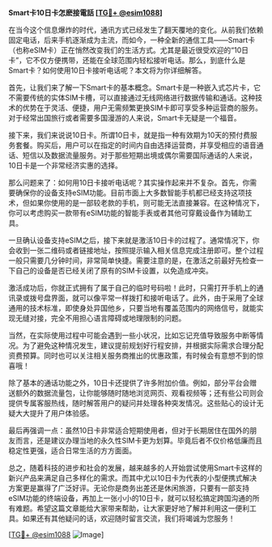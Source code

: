 **Smart卡10日卡怎麽接電話 [[TG💪+ @esim1088](https://t.me/s/esim1088)]**

在当今这个信息爆炸的时代，通讯方式已经发生了翻天覆地的变化。从前我们依赖固定电话，后来手机逐渐成为主流，而如今，一种全新的通信工具——Smart卡（也称eSIM卡）正在悄然改变我们的生活方式。尤其是最近很受欢迎的“10日卡”，它不仅方便携带，还能在全球范围内轻松接听电话。那么，到底什么是Smart卡？如何使用10日卡接听电话呢？本文将为你详细解答。

首先，让我们来了解一下Smart卡的基本概念。Smart卡是一种嵌入式芯片卡，它不需要传统的实体SIM卡槽，可以直接通过无线网络进行数据传输和通话。这种技术的优势在于灵活、便捷，用户无需频繁更换SIM卡即可享受多种运营商的服务。对于经常出国旅行或者需要多国漫游的人来说，Smart卡无疑是一个福音。

接下来，我们来说说10日卡。所谓10日卡，就是指一种有效期为10天的预付费服务套餐。购买后，用户可以在指定的时间内自由选择运营商，并享受相应的语音通话、短信以及数据流量服务。对于那些短期出境或偶尔需要国际通话的人来说，10日卡是一个非常经济实惠的选择。

那么问题来了：如何用10日卡接听电话呢？其实操作起来并不复杂。首先，你需要确保你的设备支持eSIM功能。目前市面上大多数智能手机都已经支持这项技术，但如果你使用的是一部较老款的手机，则可能无法直接兼容。在这种情况下，你可以考虑购买一款带有eSIM功能的智能手表或者其他可穿戴设备作为辅助工具。

一旦确认设备支持eSIM之后，接下来就是激活10日卡的过程了。通常情况下，你会收到一张二维码或者链接地址，按照提示输入相关信息完成注册即可。整个过程一般只需要几分钟时间，非常简单快捷。需要注意的是，在激活之前最好先检查一下自己的设备是否已经关闭了原有的SIM卡设置，以免造成冲突。

激活成功后，你就正式拥有了属于自己的临时号码啦！此时，只需打开手机上的通讯录或拨号盘界面，就可以像平常一样拨打和接听电话了。此外，由于采用了全球通用的技术标准，即使身处异国他乡，只要当地有覆盖范围内的网络信号，就能实现无缝对接，完全不用担心语言障碍或地理限制的问题。

当然，在实际使用过程中可能会遇到一些小状况，比如忘记充值导致服务中断等情况。为了避免这种情况发生，建议提前规划好行程安排，并根据实际需求合理分配资费预算。同时也可以关注相关服务商推出的优惠政策，有时候会有意想不到的惊喜哦！

除了基本的通话功能之外，10日卡还提供了许多附加价值。例如，部分平台会赠送额外的数据流量包，让你能够随时随地浏览网页、观看视频等；还有些公司则会提供专属客服热线，随时解答用户的疑问并处理各种突发情况。这些贴心的设计无疑大大提升了用户体验感。

最后再强调一点：虽然10日卡非常适合短期使用者，但对于长期居住在国外的朋友而言，还是建议办理当地的永久性SIM卡更为划算。毕竟后者不仅价格低廉而且稳定性更强，适合日常生活的方方面面。

总之，随着科技的进步和社会的发展，越来越多的人开始尝试使用Smart卡这样的新兴产品来满足自己多样化的需求。而其中尤以10日卡为代表的小型便携式解决方案更是赢得了广泛好评。无论你是商务出差还是休闲旅游，只要有一部支持eSIM功能的终端设备，再加上一张小小的10日卡，就可以轻松搞定跨国沟通的所有难题。希望这篇文章能给大家带来帮助，让大家更好地了解并利用这一便利工具。如果还有其他疑问的话，欢迎随时留言交流，我们将竭诚为您服务！

[[TG💪+ @esim1088](https://t.me/s/esim1088) ![Image](https://i.postimg.cc/4NQfJmqS/Snipaste-2025-05-13-00-14-12.png)]